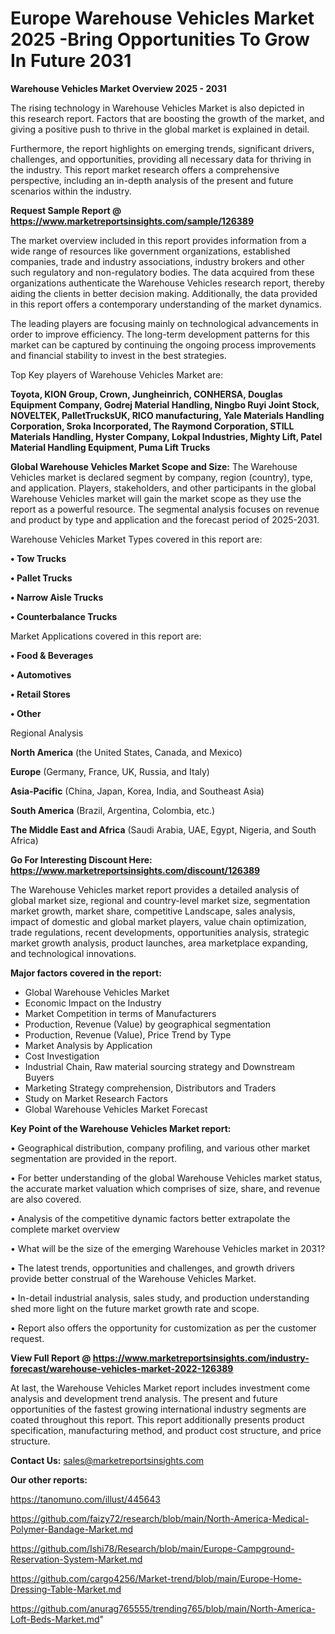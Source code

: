# Europe Warehouse Vehicles Market 2025 -Bring Opportunities To Grow In Future 2031

<Strong> Warehouse Vehicles Market Overview 2025 - 2031</strong>

The rising technology in Warehouse Vehicles Market is also depicted in this research report. Factors that are boosting the growth of the market, and giving a positive push to thrive in the global market is explained in detail.

Furthermore, the report highlights on emerging trends, significant drivers, challenges, and opportunities, providing all necessary data for thriving in the industry. This report market research offers a comprehensive perspective, including an in-depth analysis of the present and future scenarios within the industry.

<strong>Request Sample Report @ <a href=https://www.marketreportsinsights.com/sample/126389>https://www.marketreportsinsights.com/sample/126389</a></strong>

The market overview included in this report provides information from a wide range of resources like government organizations, established companies, trade and industry associations, industry brokers and other such regulatory and non-regulatory bodies. The data acquired from these organizations authenticate the Warehouse Vehicles research report, thereby aiding the clients in better decision making. Additionally, the data provided in this report offers a contemporary understanding of the market dynamics.

The leading players are focusing mainly on technological advancements in order to improve efficiency. The long-term development patterns for this market can be captured by continuing the ongoing process improvements and financial stability to invest in the best strategies.

Top Key players of Warehouse Vehicles Market are:

<strong>Toyota, KION Group, Crown, Jungheinrich, CONHERSA, Douglas Equipment Company, Godrej Material Handling, Ningbo Ruyi Joint Stock, NOVELTEK, PalletTrucksUK, RICO manufacturing, Yale Materials Handling Corporation, Sroka Incorporated, The Raymond Corporation, STILL Materials Handling, Hyster Company, Lokpal Industries, Mighty Lift, Patel Material Handling Equipment, Puma Lift Trucks</strong>

<strong><b>Global Warehouse Vehicles Market Scope and Size:</b></strong>
The Warehouse Vehicles market is declared segment by company, region (country), type, and application. Players, stakeholders, and other participants in the global Warehouse Vehicles market will gain the market scope as they use the report as a powerful resource. The segmental analysis focuses on revenue and product by type and application and the forecast period of 2025-2031.

Warehouse Vehicles Market Types covered in this report are:

<strong>• Tow Trucks

• Pallet Trucks

• Narrow Aisle Trucks

• Counterbalance Trucks</strong>

Market Applications covered in this report are:

<strong>• Food & Beverages

• Automotives

• Retail Stores

• Other</strong> 

Regional Analysis

<strong>North America</strong> (the United States, Canada, and Mexico)

<strong>Europe</strong> (Germany, France, UK, Russia, and Italy)

<strong>Asia-Pacific</strong> (China, Japan, Korea, India, and Southeast Asia)

<strong>South America</strong> (Brazil, Argentina, Colombia, etc.)

<strong>The Middle East and Africa</strong> (Saudi Arabia, UAE, Egypt, Nigeria, and South Africa)

<strong>Go For Interesting Discount Here: <a href=https://www.marketreportsinsights.com/discount/126389>https://www.marketreportsinsights.com/discount/126389</a></strong>

The Warehouse Vehicles market report provides a detailed analysis of global market size, regional and country-level market size, segmentation market growth, market share, competitive Landscape, sales analysis, impact of domestic and global market players, value chain optimization, trade regulations, recent developments, opportunities analysis, strategic market growth analysis, product launches, area marketplace expanding, and technological innovations.

<strong><b>Major factors covered in the report:</b></strong>
<ul>
  <li>Global Warehouse Vehicles Market </li>
  <li>Economic Impact on the Industry</li>
  <li>Market Competition in terms of Manufacturers</li>
  <li>Production, Revenue (Value) by geographical segmentation</li>
  <li>Production, Revenue (Value), Price Trend by Type</li>
  <li>Market Analysis by Application</li>
  <li>Cost Investigation</li>
  <li>Industrial Chain, Raw material sourcing strategy and Downstream Buyers</li>
  <li>Marketing Strategy comprehension, Distributors and Traders</li>
  <li>Study on Market Research Factors</li>
  <li>Global Warehouse Vehicles Market Forecast</li>
</ul>

<strong><b>Key Point of the Warehouse Vehicles Market report:</b></strong>

• Geographical distribution, company profiling, and various other market segmentation are provided in the report.

• For better understanding of the global Warehouse Vehicles market status, the accurate market valuation which comprises of size, share, and revenue are also covered.

• Analysis of the competitive dynamic factors better extrapolate the complete market overview

• What will be the size of the emerging Warehouse Vehicles market in 2031?

• The latest trends, opportunities and challenges, and growth drivers provide better construal of the Warehouse Vehicles Market.

• In-detail industrial analysis, sales study, and production understanding shed more light on the future market growth rate and scope.

• Report also offers the opportunity for customization as per the customer request.

<strong><b>View Full Report @ <a href=https://www.marketreportsinsights.com/industry-forecast/warehouse-vehicles-market-2022-126389>https://www.marketreportsinsights.com/industry-forecast/warehouse-vehicles-market-2022-126389</a></b></strong>


At last, the Warehouse Vehicles Market report includes investment come analysis and development trend analysis. The present and future opportunities of the fastest growing international industry segments are coated throughout this report. This report additionally presents product specification, manufacturing method, and product cost structure, and price structure.

<strong>Contact Us:</strong>
sales@marketreportsinsights.com

<strong>Our other reports:</strong>

<a href=https://tanomuno.com/illust/445643>https://tanomuno.com/illust/445643</a>

<a href=https://github.com/faizy72/research/blob/main/North-America-Medical-Polymer-Bandage-Market.md>https://github.com/faizy72/research/blob/main/North-America-Medical-Polymer-Bandage-Market.md</a>

<a href=https://github.com/Ishi78/Research/blob/main/Europe-Campground-Reservation-System-Market.md>https://github.com/Ishi78/Research/blob/main/Europe-Campground-Reservation-System-Market.md</a>

<a href=https://github.com/cargo4256/Market-trend/blob/main/Europe-Home-Dressing-Table-Market.md>https://github.com/cargo4256/Market-trend/blob/main/Europe-Home-Dressing-Table-Market.md</a>

<a href=https://github.com/anurag765555/trending765/blob/main/North-America-Loft-Beds-Market.md>https://github.com/anurag765555/trending765/blob/main/North-America-Loft-Beds-Market.md</a>"
